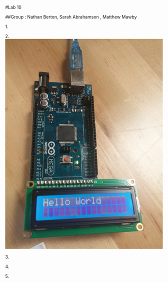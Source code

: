 #Lab 10 

##Group : Nathan Berton, Sarah Abrahamson , Matthew Mawby


1\.

2\.![Hello World](Lab10Helloworld.jpg)

3\. 

4\.

5\.